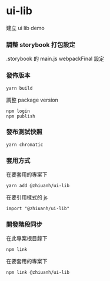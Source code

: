 # ui-lib
建立 ui lib demo

### 調整 storybook 打包設定
.storybook 的 main.js webpackFinal 設定

### 發佈版本
```
yarn build
```
調整 package version
```
npm login
npm publish
```

### 發布測試快照
```
yarn chromatic
```

### 套用方式
在要套用的專案下
```
yarn add @zhiuanh/ui-lib
```
在要引用樣式的 js
```
import "@zhiuanh/ui-lib"
```

### 開發階段同步
在此專案根目錄下
```
npm link
```

在要套用的專案下
```
npm link @zhiuanh/ui-lib
```

